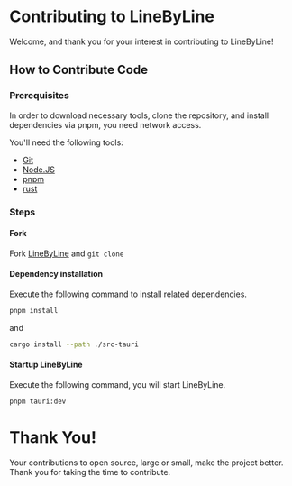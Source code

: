 # Contributing to LineByLine

Welcome, and thank you for your interest in contributing to LineByLine!

## How to Contribute Code

### Prerequisites
In order to download necessary tools, clone the repository, and install dependencies via pnpm, you need network access.

You'll need the following tools:

- [Git](https://git-scm.com/)
- [Node.JS](https://nodejs.org/en)
- [pnpm](https://pnpm.io/)
- [rust](https://www.rust-lang.org/)

### Steps

#### Fork
Fork [LineByLine](https://github.com/linebyline-group/linebyline) and `git clone`


#### Dependency installation
Execute the following command to install related dependencies.

```bash
pnpm install
```
and

```bash
cargo install --path ./src-tauri
```

#### Startup LineByLine
Execute the following command, you will start LineByLine.
```bash
pnpm tauri:dev
```

# Thank You!

Your contributions to open source, large or small, make the project better. Thank you for taking the time to contribute.
